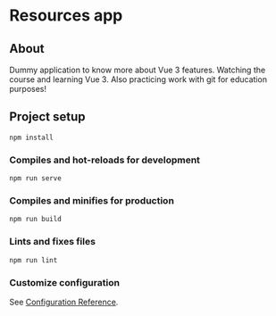 # Resources app

## About 
Dummy application to know more about Vue 3 features. Watching the course and learning Vue 3. Also practicing work with git for education purposes!


## Project setup
```
npm install
```

### Compiles and hot-reloads for development
```
npm run serve
```

### Compiles and minifies for production
```
npm run build
```

### Lints and fixes files
```
npm run lint
```

### Customize configuration
See [Configuration Reference](https://cli.vuejs.org/config/).
